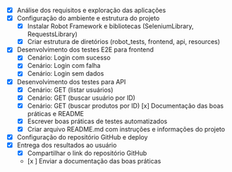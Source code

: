 - [x] Análise dos requisitos e exploração das aplicações
- [x] Configuração do ambiente e estrutura do projeto
  - [x] Instalar Robot Framework e bibliotecas (SeleniumLibrary, RequestsLibrary)
  - [x] Criar estrutura de diretórios (robot_tests, frontend, api, resources)
- [x] Desenvolvimento dos testes E2E para frontend
  - [x] Cenário: Login com sucesso
  - [x] Cenário: Login com falha
  - [x] Cenário: Login sem dados
- [x] Desenvolvimento dos testes para API
  - [x] Cenário: GET (listar usuários)
  - [x] Cenário: GET (buscar usuário por ID)
  - [x] Cenário: GET (buscar produtos por ID)
  [x] Documentação das boas práticas e README
  - [x] Escrever boas práticas de testes automatizados
  - [x] Criar arquivo README.md com instruções e informações do projeto
- [x] Configuração do repositório GitHub e deploy
- [x] Entrega dos resultados ao usuário
  - [x] Compartilhar o link do repositório GitHub
  - [x ] Enviar a documentação das boas práticas

